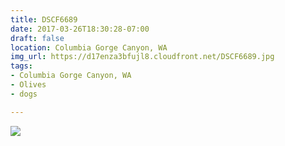 ```yaml
---
title: DSCF6689
date: 2017-03-26T18:30:28-07:00
draft: false
location: Columbia Gorge Canyon, WA
img_url: https://d17enza3bfujl8.cloudfront.net/DSCF6689.jpg
tags:
- Columbia Gorge Canyon, WA
- Olives
- dogs

---
```


![](https://d17enza3bfujl8.cloudfront.net/DSCF6689.jpg)

